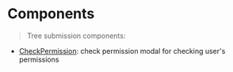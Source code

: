 # Components

> Tree submission components:

- [CheckPermission](./CheckPermissions): check permission modal for checking user's permissions
